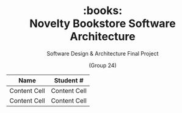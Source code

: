<h1 align="center">
     <div align="center">
          :books:
     </div>
     Novelty Bookstore Software Architecture
</h1>

<p align="center">
  Software Design & Architecture Final Project
</p>
<p align="center">
     (Group 24)
</p>

| Name  | Student # |
| ------------- | ------------- |
| Content Cell  | Content Cell  |
| Content Cell  | Content Cell  |
